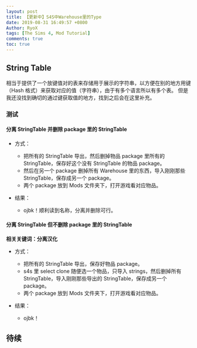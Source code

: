 ```yaml
---
layout: post
title: 【更新中】S4S中Warehouse里的Type
date: 2019-08-31 16:49:57 +0800
Author: RyoX
tags: [The Sims 4, Mod Tutorial]
comments: true
toc: true
---
```


## String Table

相当于提供了一个放键值对的表来存储用于展示的字符串，以方便在别的地方用键（Hash 格式）来获取对应的值（字符串），由于有多个语言所以有多个表。
但是我还没找到确切的通过键获取值的地方，找到之后会在这里补充。

<!--break-->

### 测试

#### 分离 StringTable 并删除 package 里的 StringTable

- 方式：

  - 把所有的 StringTable 导出，然后删掉物品 package 里所有的 StringTable，保存好这个没有 StringTable 的物品 package。
  - 然后在另一个 package 删掉所有 Warehouse 里的东西，导入刚刚那些 StringTable，保存成另一个 package。
  - 两个 package 放到 Mods 文件夹下，打开游戏看对应物品。

- 结果：

  - ojbk！顺利读到名称，分离并删除可行。

#### 分离 StringTable 但不删除 package 里的 StringTable

**相关关键词：分离汉化**

- 方式：

  - 把所有的 StringTable 导出，保存好物品 package。
  - s4s 里 select clone 随便选一个物品，只导入 strings，然后删掉所有 StringTable，导入刚刚那些导出的 StringTable，保存成另一个 package。
  - 两个 package 放到 Mods 文件夹下，打开游戏看对应物品。

- 结果：

  - ojbk！

## 待续
